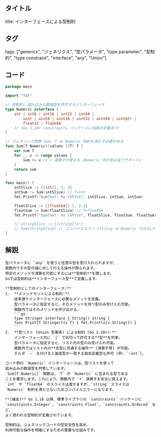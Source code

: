 ## タイトル
title: インターフェースによる型制約

## タグ
tags: ["generics", "ジェネリクス", "型パラメータ", "type parameter", "型制約", "type constraint", "interface", "any", "Union"]

## コード
```go
package main

import "fmt"

// 型制約: 組み込みの数値型を許可するインターフェース
type Numeric interface {
	int | int8 | int16 | int32 | int64 |
		uint | uint8 | uint16 | uint32 | uint64 | uintptr |
		float32 | float64
	// (Go 1.18+ constraints パッケージに同様の定義あり)
}

// ジェネリック関数 Sum: T は Numeric 制約を満たす必要がある
func Sum[T Numeric](values []T) T {
	var sum T
	for _, v := range values {
		sum += v // + 演算子が使える (Numeric 内の型は全てサポート)
	}
	return sum
}

func main() {
	intSlice := []int{1, 2, 3}
	intSum := Sum(intSlice) // T=int
	fmt.Printf("Sum(%v): %v (%T)\n", intSlice, intSum, intSum)

	floatSlice := []float64{1.1, 2.2}
	floatSum := Sum(floatSlice) // T=float64
	fmt.Printf("Sum(%v): %v (%T)\n", floatSlice, floatSum, floatSum)

	// stringSlice := []string{"a"}
	// Sum(stringSlice) // コンパイルエラー (string は Numeric ではない)
}

```

## 解説
```text
型パラメータに `any` を使うと任意の型を受け入れられますが、
関数内でその型の値に対して行える操作が限られます。
特定のメソッドや演算を可能にするには**型制約**を課します。
Goでは型制約は**インターフェース型**で定義します。

**型制約としてのインターフェース:**
1.  **メソッドセットによる制約:**
    従来通りインターフェースに必要なメソッドを定義。
    型パラメータに指定すると、そのメソッドを持つ型のみ受け入れ可能。
    関数内ではそのメソッドを呼び出せる。
    ```go
    type Stringer interface { String() string }
    func Print[T Stringer](v T) { fmt.Println(v.String()) }
    ```
2.  **型リスト (Union 型要素) による制約 (Go 1.18+):**
    インターフェース内に `|` で区切って許可する**型**を列挙。
    型パラメータに指定すると、リスト内の型のみ受け入れ可能。
    関数内ではリスト内の**全型に共通する操作** (演算子等) が可能。
    チルダ `~` を付けると基底型が一致する独自定義型も許可 (例: `~int`)。

コード例の `Numeric` インターフェースは、型リストを使って
組み込みの数値型を列挙しています。
`Sum[T Numeric]` 関数は、`T` が `Numeric` に含まれる型である
ことを要求します。これにより、関数内で `+` 演算子を安全に使えます。
`int` や `float64` のスライスは渡せますが、`string` スライスは
`Numeric` 制約を満たさないためコンパイルエラーになります。

**(補足)** Go 1.18 以降、標準ライブラリの `constraints` パッケージに
`constraints.Integer`, `constraints.Float`, `constraints.Ordered` など、
よく使われる型制約が定義されています。

型制約は、ジェネリックコードの型安全性を高め、
利用可能な操作を明確にするための重要な仕組みです。